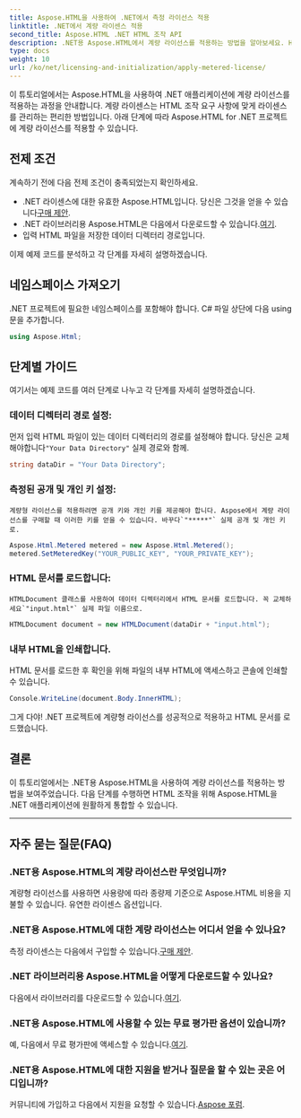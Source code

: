 ```yaml
---
title: Aspose.HTML을 사용하여 .NET에서 측정 라이선스 적용
linktitle: .NET에서 계량 라이센스 적용
second_title: Aspose.HTML .NET HTML 조작 API
description: .NET용 Aspose.HTML에서 계량 라이선스를 적용하는 방법을 알아보세요. HTML 조작 요구사항을 효율적으로 관리하세요. 지금 시작하세요!
type: docs
weight: 10
url: /ko/net/licensing-and-initialization/apply-metered-license/
---
```

이 튜토리얼에서는 Aspose.HTML을 사용하여 .NET 애플리케이션에 계량 라이선스를 적용하는 과정을 안내합니다. 계량 라이센스는 HTML 조작 요구 사항에 맞게 라이센스를 관리하는 편리한 방법입니다. 아래 단계에 따라 Aspose.HTML for .NET 프로젝트에 계량 라이선스를 적용할 수 있습니다.

## 전제 조건

계속하기 전에 다음 전제 조건이 충족되었는지 확인하세요.

-  .NET 라이센스에 대한 유효한 Aspose.HTML입니다. 당신은 그것을 얻을 수 있습니다[구매 제안](https://purchase.aspose.com/buy).
-  .NET 라이브러리용 Aspose.HTML은 다음에서 다운로드할 수 있습니다.[여기](https://releases.aspose.com/html/net/).
- 입력 HTML 파일을 저장한 데이터 디렉터리 경로입니다.

이제 예제 코드를 분석하고 각 단계를 자세히 설명하겠습니다.

## 네임스페이스 가져오기

.NET 프로젝트에 필요한 네임스페이스를 포함해야 합니다. C# 파일 상단에 다음 using 문을 추가합니다.

```csharp
using Aspose.Html;
```

## 단계별 가이드

여기서는 예제 코드를 여러 단계로 나누고 각 단계를 자세히 설명하겠습니다.

### 데이터 디렉터리 경로 설정:

   먼저 입력 HTML 파일이 있는 데이터 디렉터리의 경로를 설정해야 합니다. 당신은 교체해야합니다`"Your Data Directory"` 실제 경로와 함께.

   ```csharp
   string dataDir = "Your Data Directory";
   ```

### 측정된 공개 및 개인 키 설정:

    계량형 라이선스를 적용하려면 공개 키와 개인 키를 제공해야 합니다. Aspose에서 계량 라이선스를 구매할 때 이러한 키를 얻을 수 있습니다. 바꾸다`"*****"` 실제 공개 및 개인 키로.

   ```csharp
   Aspose.Html.Metered metered = new Aspose.Html.Metered();
   metered.SetMeteredKey("YOUR_PUBLIC_KEY", "YOUR_PRIVATE_KEY");
   ```

### HTML 문서를 로드합니다:

    HTMLDocument 클래스를 사용하여 데이터 디렉터리에서 HTML 문서를 로드합니다. 꼭 교체하세요`"input.html"` 실제 파일 이름으로.

   ```csharp
   HTMLDocument document = new HTMLDocument(dataDir + "input.html");
   ```

### 내부 HTML을 인쇄합니다.

   HTML 문서를 로드한 후 확인을 위해 파일의 내부 HTML에 액세스하고 콘솔에 인쇄할 수 있습니다.

   ```csharp
   Console.WriteLine(document.Body.InnerHTML);
   ```

그게 다야! .NET 프로젝트에 계량형 라이선스를 성공적으로 적용하고 HTML 문서를 로드했습니다.

## 결론

이 튜토리얼에서는 .NET용 Aspose.HTML을 사용하여 계량 라이선스를 적용하는 방법을 보여주었습니다. 다음 단계를 수행하면 HTML 조작을 위해 Aspose.HTML을 .NET 애플리케이션에 원활하게 통합할 수 있습니다.

---

## 자주 묻는 질문(FAQ)

### .NET용 Aspose.HTML의 계량 라이선스란 무엇입니까?
계량형 라이선스를 사용하면 사용량에 따라 종량제 기준으로 Aspose.HTML 비용을 지불할 수 있습니다. 유연한 라이센스 옵션입니다.

### .NET용 Aspose.HTML에 대한 계량 라이선스는 어디서 얻을 수 있나요?
 측정 라이센스는 다음에서 구입할 수 있습니다.[구매 제안](https://purchase.aspose.com/buy).

### .NET 라이브러리용 Aspose.HTML을 어떻게 다운로드할 수 있나요?
 다음에서 라이브러리를 다운로드할 수 있습니다.[여기](https://releases.aspose.com/html/net/).

### .NET용 Aspose.HTML에 사용할 수 있는 무료 평가판 옵션이 있습니까?
 예, 다음에서 무료 평가판에 액세스할 수 있습니다.[여기](https://releases.aspose.com/).

### .NET용 Aspose.HTML에 대한 지원을 받거나 질문을 할 수 있는 곳은 어디입니까?
 커뮤니티에 가입하고 다음에서 지원을 요청할 수 있습니다.[Aspose 포럼](https://forum.aspose.com/).